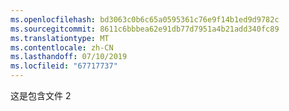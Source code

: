 ```yaml
---
ms.openlocfilehash: bd3063c0b6c65a0595361c76e9f14b1ed9d9782c
ms.sourcegitcommit: 8611c6bbbea62e91db77d7951a4b21add340fc89
ms.translationtype: MT
ms.contentlocale: zh-CN
ms.lasthandoff: 07/10/2019
ms.locfileid: "67717737"
---
```

这是包含文件 2
